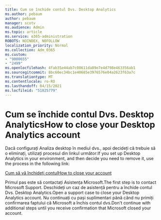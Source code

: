 ```yaml
---
title: Cum se închide contul Dvs. Desktop Analytics
ms.author: pebaum
author: pebaum
manager: scotv
ms.audience: Admin
ms.topic: article
ms.service: o365-administration
ROBOTS: NOINDEX, NOFOLLOW
localization_priority: Normal
ms.collection: Adm_O365
ms.custom:
- "9000655"
- "2499"
ms.openlocfilehash: 4fab35e44ab7c08611da89e7e4d798e463356ab1
ms.sourcegitcommit: 8bc60ec34bc1e40685e3976576e04a2623f63a7c
ms.translationtype: MT
ms.contentlocale: ro-RO
ms.lasthandoff: 04/15/2021
ms.locfileid: "51825779"
---
```

# <a name="how-to-close-your-desktop-analytics-account"></a><span data-ttu-id="c24b2-102">Cum se închide contul Dvs. Desktop Analytics</span><span class="sxs-lookup"><span data-stu-id="c24b2-102">How to close your Desktop Analytics account</span></span>

<span data-ttu-id="c24b2-103">Dacă configurați Analiza desktop în mediul dvs., apoi decideți că trebuie să o eliminați, utilizați procesul din linkul următor:</span><span class="sxs-lookup"><span data-stu-id="c24b2-103">If you set up Desktop Analytics in your environment, and then decide you need to remove it, use the process in the following link:</span></span>

[<span data-ttu-id="c24b2-104">Cum să vă închideți contul</span><span class="sxs-lookup"><span data-stu-id="c24b2-104">How to close your account</span></span>](https://docs.microsoft.com/configmgr/desktop-analytics/account-close)

<span data-ttu-id="c24b2-105">Primul pas este să contactați Asistența Microsoft.</span><span class="sxs-lookup"><span data-stu-id="c24b2-105">The first step is to contact Microsoft Support.</span></span> <span data-ttu-id="c24b2-106">Deschideți un caz de asistență pentru a închide contul Dvs. Desktop Analytics.</span><span class="sxs-lookup"><span data-stu-id="c24b2-106">Open a support case to close your Desktop Analytics account.</span></span> <span data-ttu-id="c24b2-107">Nu continuați cu pași suplimentari până când nu primiți confirmarea faptului că Microsoft a închis contul dvs.</span><span class="sxs-lookup"><span data-stu-id="c24b2-107">Don't continue with additional steps until you receive confirmation that Microsoft closed your account.</span></span>